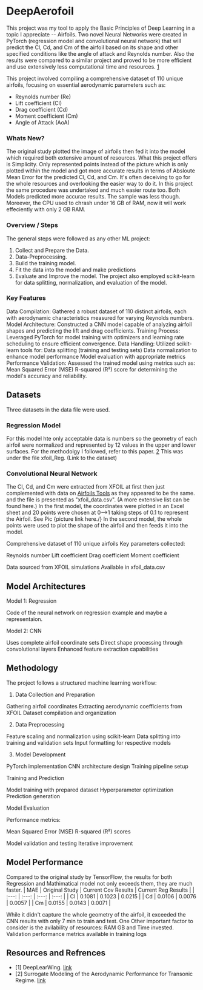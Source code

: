 # DeepAerofoil
This project was my tool to apply the Basic Principles of Deep Learning in a topic I appreciate -- Airfoils. Two novel Neural Networks were created in PyTorch (regression model and convolutional neural network) that will predict the Cl, Cd, and Cm of the airfoil based on its shape and other specified conditions like the angle of attack and Reynolds number. Also the results were compared to a similar project and proved to be more efficient and use extensively less computational time and resources. [1](https://github.com/vicmcl/deeplearwing/tree/main)

This project involved compiling a comprehensive dataset of 110 unique airfoils, focusing on essential aerodynamic parameters such as:
* Reynolds number (Re)
* Lift coefficient (Cl)
* Drag coefficient (Cd)
* Moment coefficient (Cm)
* Angle of Attack (AoA)

### Whats New?
The original study plotted the image of airfoils then fed it into the model which required both extensive amount of resources. What this project offers is Simplicity. Only represented points instead of the picture which is only plotted within the model and got more accurate results in terms of Absloute Mean Error for the predicted Cl, Cd, and Cm. It's often deceiving to go for the whole resources and overlooking the easier way to do it. In this project the same procedure was undertaked and much easier route too. Both Models predicted more accurae results. The sample was less though. Moreever, the CPU used to chrash under 16 GB of RAM, now it will work effeciently with only 2 GB RAM.

### Overview / Steps
The general steps were followed as any other ML project:
1. Collect and Prepare the Data.
2. Data-Preprocessing.
3. Build the training model.
4. Fit the data into the model and make predictions
5. Evaluate and Improve the model.
The project also employed scikit-learn for data splitting, normalization, and evaluation of the model.

### Key Features

Data Compilation: Gathered a robust dataset of 110 distinct airfoils, each with aerodynamic characteristics measured for varying Reynolds numbers.
Model Architecture: Constructed a CNN model capable of analyzing airfoil shapes and predicting the lift and drag coefficients.
Training Process: Leveraged PyTorch for model training with optimizers and learning rate scheduling to ensure efficient convergence.
Data Handling: Utilized scikit-learn tools for:
Data splitting (training and testing sets)
Data normalization to enhance model performance
Model evaluation with appropriate metrics
Performance Validation: Assessed the trained model using metrics such as:
Mean Squared Error (MSE)
R-squared (R²) score for determining the model's accuracy and reliability.

## Datasets
Three datasets in the data file were used.
### Regression Model
For this model hte only acceptable data is numbers so the geometry of each airfoil were normalized and represented by 12 values in the upper and lower surfaces. For the methodolgy I followed, refer to this paper. [2](https://github.com/Mohamedelrefaie/TransonicSurrogate/tree/main) This was under the file xfoil_Reg. (Link to the dataset)

### Convolutional Neural Network
The Cl, Cd, and Cm were extracted from XFOIL at first then just complemented with data on [Airfoils Tools](http://airfoiltools.com/) as they appeared to be the same. and the file is presented as "xfoil_data.csv". (A more extensive list can be found here.)
In the first model, the coordinates were plotted in an Excel sheet and 20 points were chosen at 0-->1 taking steps of 0.1 to represent the Airfoil.
See Pic {picture link here./}
In the second model, the whole points were used to plot the shape of the airfoil and then feeds it into the model.

Comprehensive dataset of 110 unique airfoils
Key parameters collected:

Reynolds number
Lift coefficient
Drag coefficient
Moment coefficient


Data sourced from XFOIL simulations
Available in xfoil_data.csv


## Model Architectures
Model 1: Regression

Code of the neural network on regression example and maybe a representaion.

Model 2: CNN

Uses complete airfoil coordinate sets
Direct shape processing through convolutional layers
Enhanced feature extraction capabilities


## Methodology
The project follows a structured machine learning workflow:

1. Data Collection and Preparation

Gathering airfoil coordinates
Extracting aerodynamic coefficients from XFOIL
Dataset compilation and organization


2. Data Preprocessing

Feature scaling and normalization using scikit-learn
Data splitting into training and validation sets
Input formatting for respective models


3. Model Development

PyTorch implementation
CNN architecture design
Training pipeline setup


Training and Prediction

Model training with prepared dataset
Hyperparameter optimization
Prediction generation


Model Evaluation

Performance metrics:

Mean Squared Error (MSE)
R-squared (R²) scores


Model validation and testing
Iterative improvement


## Model Performance
Compared to the original study by TensorFlow, the results for both Regression and Mathimatical model not only exceeds them, they are much faster.
| MAE | Original Study | Current Cov Results | Current Reg Results |
| :---: | :---: | :---: | :---: |
| Cl | 0.1081 | 0.1023 | 0.0215 |
| Cd | 0.0106 | 0.0076 | 0.0057 |
| Cm | 0.0155 | 0.0143 | 0.0071 |

While it didn't capture the whole geometry of the airfoil, it exceeded the CNN results with only 7 min to train and test.
One Other important factor to consider is the avilability of resources: RAM GB and Time invested.
Validation performance metrics available in training logs


## Resources and Refrences
* [1] DeepLearWing. [link](https://github.com/vicmcl/deeplearwing/tree/main)
* [2] Surrogate Modeling of the Aerodynamic Performance for Transonic Regime. [link](https://github.com/Mohamedelrefaie/TransonicSurrogate/tree/main)
